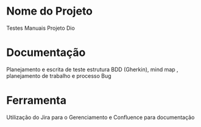 # Nome do Projeto
Testes Manuais Projeto Dio
# Documentação
Planejamento e escrita de teste estrutura BDD (Gherkin), mind map , planejamento de trabalho e processo Bug
# Ferramenta
Utilização do Jira para o Gerenciamento e Confluence para documentação
